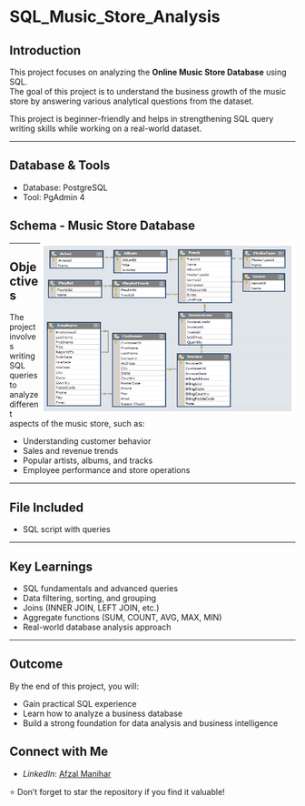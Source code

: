 # SQL_Music_Store_Analysis

## Introduction
This project focuses on analyzing the **Online Music Store Database** using SQL.  
The goal of this project is to understand the business growth of the music store by answering various analytical questions from the dataset.  

This project is beginner-friendly and helps in strengthening SQL query writing skills while working on a real-world dataset.  

---

## Database & Tools
- Database: PostgreSQL  
- Tool: PgAdmin 4  
## Schema - Music Store Database  
<img src="https://github.com/AfzalManihar/SQL_Music_Store_Analysis/raw/main/MusicDatabaseSchema.png" 
alt="Music Store Schema" width="450" height="300" align="right"/>

---

## Objectives
The project involves writing SQL queries to analyze different aspects of the music store, such as:
- Understanding customer behavior  
- Sales and revenue trends  
- Popular artists, albums, and tracks  
- Employee performance and store operations  

---

## File Included
- SQL script with queries  
 ---

## Key Learnings
- SQL fundamentals and advanced queries  
- Data filtering, sorting, and grouping  
- Joins (INNER JOIN, LEFT JOIN, etc.)  
- Aggregate functions (SUM, COUNT, AVG, MAX, MIN)  
- Real-world database analysis approach  

---

## Outcome
By the end of this project, you will:
- Gain practical SQL experience  
- Learn how to analyze a business database  
- Build a strong foundation for data analysis and business intelligence


## Connect with Me

-  *LinkedIn*: [Afzal Manihar](https://www.linkedin.com/in/afzal-manihar-bb0183308)

⭐ Don’t forget to star the repository if you find it valuable!


